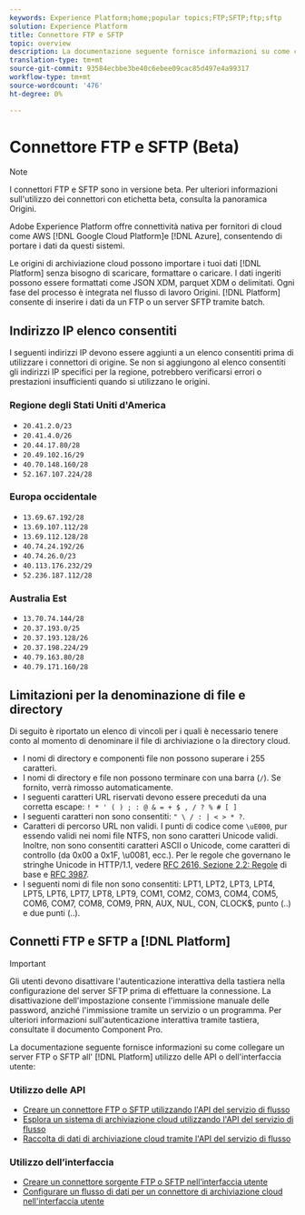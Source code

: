 ```yaml
---
keywords: Experience Platform;home;popular topics;FTP;SFTP;ftp;sftp
solution: Experience Platform
title: Connettore FTP e SFTP
topic: overview
description: La documentazione seguente fornisce informazioni su come collegare un server FTP o STFP alla piattaforma utilizzando le API o l'interfaccia utente.
translation-type: tm+mt
source-git-commit: 93584ecbbe3be40c6ebee09cac85d497e4a99317
workflow-type: tm+mt
source-wordcount: '476'
ht-degree: 0%

---
```



# Connettore FTP e SFTP (Beta)

>[!NOTE]
>
>I connettori FTP e SFTP sono in versione beta. Per ulteriori informazioni sull&#39;utilizzo dei connettori con etichetta beta, consulta la panoramica [](../../home.md#terms-and-conditions) Origini.

Adobe Experience Platform offre connettività nativa per fornitori di cloud come AWS [!DNL Google Cloud Platform]e [!DNL Azure], consentendo di portare i dati da questi sistemi.

Le origini di archiviazione cloud possono importare i tuoi dati [!DNL Platform] senza bisogno di scaricare, formattare o caricare. I dati ingeriti possono essere formattati come JSON XDM, parquet XDM o delimitati. Ogni fase del processo è integrata nel flusso di lavoro Origini. [!DNL Platform] consente di inserire i dati da un FTP o un server SFTP tramite batch.

## Indirizzo IP  elenco consentiti

I seguenti indirizzi IP devono essere aggiunti a un elenco consentiti  prima di utilizzare i connettori di origine. Se non si aggiungono al elenco consentiti  gli indirizzi IP specifici per la regione, potrebbero verificarsi errori o prestazioni insufficienti quando si utilizzano le origini.

### Regione degli Stati Uniti d&#39;America

- `20.41.2.0/23`
- `20.41.4.0/26`
- `20.44.17.80/28`
- `20.49.102.16/29`
- `40.70.148.160/28`
- `52.167.107.224/28`

### Europa occidentale

- `13.69.67.192/28`
- `13.69.107.112/28`
- `13.69.112.128/28`
- `40.74.24.192/26`
- `40.74.26.0/23`
- `40.113.176.232/29`
- `52.236.187.112/28`

### Australia Est

- `13.70.74.144/28`
- `20.37.193.0/25`
- `20.37.193.128/26`
- `20.37.198.224/29`
- `40.79.163.80/28`
- `40.79.171.160/28`

## Limitazioni per la denominazione di file e directory

Di seguito è riportato un elenco di vincoli per i quali è necessario tenere conto al momento di denominare il file di archiviazione o la directory cloud.

- I nomi di directory e componenti file non possono superare i 255 caratteri.
- I nomi di directory e file non possono terminare con una barra (`/`). Se fornito, verrà rimosso automaticamente.
- I seguenti caratteri URL riservati devono essere preceduti da una corretta escape: `! * ' ( ) ; : @ & = + $ , / ? % # [ ]`
- I seguenti caratteri non sono consentiti: `" \ / : | < > * ?`.
- Caratteri di percorso URL non validi. I punti di codice come `\uE000`, pur essendo validi nei nomi file NTFS, non sono caratteri Unicode validi. Inoltre, non sono consentiti caratteri ASCII o Unicode, come caratteri di controllo (da 0x00 a 0x1F, \u0081, ecc.). Per le regole che governano le stringhe Unicode in HTTP/1.1, vedere [RFC 2616, Sezione 2.2: Regole](https://www.ietf.org/rfc/rfc2616.txt) di base e [RFC 3987](https://www.ietf.org/rfc/rfc3987.txt).
- I seguenti nomi di file non sono consentiti: LPT1, LPT2, LPT3, LPT4, LPT5, LPT6, LPT7, LPT8, LPT9, COM1, COM2, COM3, COM4, COM5, COM6, COM7, COM8, COM9, PRN, AUX, NUL, CON, CLOCK$, punto (..) e due punti (..).

## Connetti FTP e SFTP a [!DNL Platform]

>[!IMPORTANT]
>
>Gli utenti devono disattivare l&#39;autenticazione interattiva della tastiera nella configurazione del server SFTP prima di effettuare la connessione. La disattivazione dell&#39;impostazione consente l&#39;immissione manuale delle password, anziché l&#39;immissione tramite un servizio o un programma. Per ulteriori informazioni sull&#39;autenticazione interattiva tramite tastiera, consultate il documento [](https://doc.componentpro.com/ComponentPro-Sftp/authenticating-with-a-keyboard-interactive-authentication) Component Pro.

La documentazione seguente fornisce informazioni su come collegare un server FTP o SFTP all&#39; [!DNL Platform] utilizzo delle API o dell&#39;interfaccia utente:

### Utilizzo delle API

- [Creare un connettore FTP o SFTP utilizzando l&#39;API del servizio di flusso](../../tutorials/api/create/cloud-storage/sftp.md)
- [Esplora un sistema di archiviazione cloud utilizzando l&#39;API del servizio di flusso](../../tutorials/api/explore/cloud-storage.md)
- [Raccolta di dati di archiviazione cloud tramite l&#39;API del servizio di flusso](../../tutorials/api/collect/cloud-storage.md)

### Utilizzo dell’interfaccia

- [Creare un connettore sorgente FTP o SFTP nell’interfaccia utente](../../tutorials/ui/create/cloud-storage/ftp-sftp.md)
- [Configurare un flusso di dati per un connettore di archiviazione cloud nell&#39;interfaccia utente](../../tutorials/ui/dataflow/batch/cloud-storage.md)